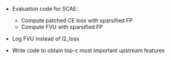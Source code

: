 - Evaluation code for SCAE:
    - Compute patched CE loss with sparsified FP
    - Compute FVU with sparsified FP

- Log FVU instead of l2_loss

- Write code to obtain top-c most important upstream features